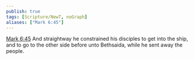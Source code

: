 ```yaml
---
publish: true
tags: [Scripture/NewT, noGraph]
aliases: ["Mark 6:45"]
---
```

[Mark 6:45](https://churchofjesuschrist.org/study/scriptures/nt/mark/6?lang=eng&id=p45#p45) And straightway he constrained his disciples to get into the ship, and to go to the other side before unto Bethsaida, while he sent away the people.
